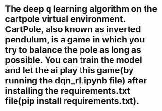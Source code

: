 # The deep q learning algorithm on the cartpole virtual environment. CartPole, also known as inverted pendulum, is a game in which you try to balance the pole as long as possible. You can train the model and let the ai play this game(by running the dqn_rl.ipynb file) after installing the requirements.txt file(pip install requirements.txt).
